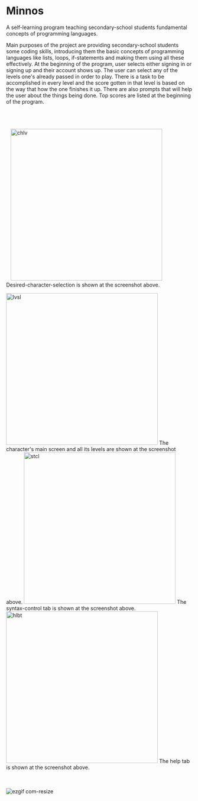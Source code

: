 # Minnos

A self-learning program teaching secondary-school students fundamental concepts of programming languages.

Main purposes of the project are providing secondary-school students some coding skills, introducing them the basic concepts of programming languages like lists, loops, if-statements and making them using all these effectively.
At the beginning of the program, user selects either signing in or signing up and their account shows up. The user can select any of the levels one's already passed in order to play. There is a task to be accomplished in every level and the score gotten in that level is based on the way that how the one finishes it up. There are also prompts that will help the user about the things being done. Top scores are listed at the beginning of the program.


<br/><br/><br/>
&nbsp;&nbsp;
<img width="410" alt="chlv" src="https://user-images.githubusercontent.com/23126077/45254834-91a0ee00-b387-11e8-8ae0-21bf0902d621.png">   
Desired-character-selection is shown at the screenshot above.  
  
  
  
  
<img width="410" alt="lvsl" src="https://user-images.githubusercontent.com/23126077/45254849-dcbb0100-b387-11e8-88f3-b6a00774fe4d.png">   
The character's main screen and all its levels are shown at the screenshot above.  
  
  
  
  
<img width="410" alt="stcl" src="https://user-images.githubusercontent.com/23126077/45254863-0d029f80-b388-11e8-9881-49880c92c751.png">   
The syntax-control tab is shown at the screenshot above.    
  
  
  
  
<img width="410" alt="hlbt" src="https://user-images.githubusercontent.com/23126077/45254874-4fc47780-b388-11e8-94b3-094fd4bc4420.png">
The help tab is shown at the screenshot above.  
<br/><br/><br/>
  
  
  
  
![ezgif com-resize](https://user-images.githubusercontent.com/23126077/44431333-2e047b80-a5a6-11e8-9bfc-c221eb1e6ca6.gif)
